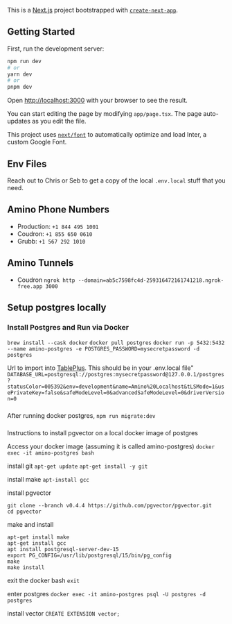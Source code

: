This is a [Next.js](https://nextjs.org/) project bootstrapped with [`create-next-app`](https://github.com/vercel/next.js/tree/canary/packages/create-next-app).

## Getting Started

First, run the development server:

```bash
npm run dev
# or
yarn dev
# or
pnpm dev
```

Open [http://localhost:3000](http://localhost:3000) with your browser to see the result.

You can start editing the page by modifying `app/page.tsx`. The page auto-updates as you edit the file.

This project uses [`next/font`](https://nextjs.org/docs/basic-features/font-optimization) to automatically optimize and load Inter, a custom Google Font.

## Env Files
Reach out to Chris or Seb to get a copy of the local `.env.local` stuff that you need.

## Amino Phone Numbers
- Production: `+1 844 495 1001`
- Coudron: `+1 855 650 0610`
- Grubb: `+1 567 292 1010`

## Amino Tunnels
- Coudron `ngrok http --domain=ab5c7598fc4d-259316472161741218.ngrok-free.app 3000`


## Setup postgres locally
### Install Postgres and Run via Docker
`brew install --cask docker`
`docker pull postgres`
`docker run -p 5432:5432 --name amino-postgres -e POSTGRES_PASSWORD=mysecretpassword -d postgres`

Url to import into [TablePlus](https://tableplus.com/). This should be in your .env.local file"
`DATABASE_URL=postgresql://postgres:mysecretpassword@127.0.0.1/postgres?statusColor=005392&env=development&name=Amino%20Localhost&tLSMode=1&usePrivateKey=false&safeModeLevel=0&advancedSafeModeLevel=0&driverVersion=0`

###
After running docker postgres, 
`npm run migrate:dev`




###
Instructions to install pgvector on a local docker image of postgres

Access your docker image (assuming it is called amino-postgres)
`docker exec -it amino-postgres bash`

install git
`apt-get update`
`apt-get install -y git`

install make
`apt-install gcc`

install pgvector
```cd /tmp
git clone --branch v0.4.4 https://github.com/pgvector/pgvector.git
cd pgvector
```

make and install
```
apt-get install make
apt-get install gcc
apt install postgresql-server-dev-15
export PG_CONFIG=/usr/lib/postgresql/15/bin/pg_config
make
make install
```

exit the docker bash
`exit`

enter postgres
`docker exec -it amino-postgres psql -U postgres -d postgres`

install vector
`CREATE EXTENSION vector;`